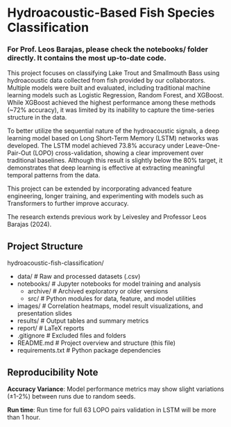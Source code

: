 # Hydroacoustic-Based Fish Species Classification
### For Prof. Leos Barajas, please check the notebooks/ folder directly. It contains the most up-to-date code.

This project focuses on classifying Lake Trout and Smallmouth Bass using hydroacoustic data collected from fish provided by our collaborators. Multiple models were built and evaluated, including traditional machine learning models such as Logistic Regression, Random Forest, and XGBoost. While XGBoost achieved the highest performance among these methods (~72% accuracy), it was limited by its inability to capture the time-series structure in the data.

To better utilize the sequential nature of the hydroacoustic signals, a deep learning model based on Long Short-Term Memory (LSTM) networks was developed. The LSTM model achieved 73.8% accuracy under Leave-One-Pair-Out (LOPO) cross-validation, showing a clear improvement over traditional baselines. Although this result is slightly below the 80% target, it demonstrates that deep learning is effective at extracting meaningful temporal patterns from the data.

This project can be extended by incorporating advanced feature engineering, longer training, and experimenting with models such as Transformers to further improve accuracy.

The research extends previous work by Leivesley and Professor Leos Barajas (2024).

## Project Structure
hydroacoustic-fish-classification/ 
- data/ # Raw and processed datasets (.csv) 
- notebooks/ # Jupyter notebooks for model training and analysis 
    - archive/ # Archived exploratory or older versions 
    - src/ # Python modules for data, feature, and model utilities 
- images/ # Correlation heatmaps, model result visualizations, and presentation slides
- results/ # Output tables and summary metrics 
- report/ # LaTeX reports 
- .gitignore # Excluded files and folders 
- README.md # Project overview and structure (this file) 
- requirements.txt # Python package dependencies

## Reproducibility Note
**Accuracy Variance**: Model performance metrics may show slight variations (±1-2%) between runs due to random seeds.


**Run time**: Run time for full 63 LOPO pairs validation in LSTM will be more than 1 hour.

